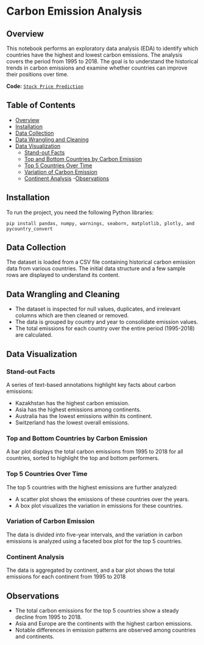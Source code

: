 # Carbon Emission Analysis

## Overview
This notebook performs an exploratory data analysis (EDA) to identify which countries have the highest and lowest carbon emissions. The analysis covers the period from 1995 to 2018. The goal is to understand the historical trends in carbon emissions and examine whether countries can improve their positions over time.

**Code:** [`Stock Price Prediction`](https://github.com/MohdIllham/Carbon-Dioxide-Emission/blob/main/CO2%20EMISSION.ipynb)

## Table of Contents
- [Overview](#Overview)
- [Installation](#Installation)
- [Data Collection](#Data-Collection)
- [Data Wrangling and Cleaning](#Data-Wrangling-and-Cleaning)
- [Data Visualization](#Data-Visualization)
  + [Stand-out Facts](#Stand-out-Facts)
  + [Top and Bottom Countries by Carbon Emission](#Top-and-Bottom-Countries-by-Carbon-Emission)
  + [Top 5 Countries Over Time](#Top-5-Countries-Over-Timeby-Carbon-Emission)
  + [Variation of Carbon Emission](#Variation-of-Carbon-Emission)
  + [Continent Analysis](#Continent-Analysis)
-[Observations](#Observations)

## Installation
To run the project, you need the following Python libraries:
```
pip install pandas, numpy, warnings, seaborn, matplotlib, plotly, and pycountry_convert
```
## Data Collection
The dataset is loaded from a CSV file containing historical carbon emission data from various countries. The initial data structure and a few sample rows are displayed to understand its content.

## Data Wrangling and Cleaning
- The dataset is inspected for null values, duplicates, and irrelevant columns which are then cleaned or removed.
- The data is grouped by country and year to consolidate emission values.
- The total emissions for each country over the entire period (1995-2018) are calculated.

## Data Visualization

### Stand-out Facts
A series of text-based annotations highlight key facts about carbon emissions:
  - Kazakhstan has the highest carbon emission.
  - Asia has the highest emissions among continents.
  - Australia has the lowest emissions within its continent.
  - Switzerland has the lowest overall emissions.
    
### Top and Bottom Countries by Carbon Emission
A bar plot displays the total carbon emissions from 1995 to 2018 for all countries, sorted to highlight the top and bottom performers.

### Top 5 Countries Over Time
The top 5 countries with the highest emissions are further analyzed:
  - A scatter plot shows the emissions of these countries over the years.
  - A box plot visualizes the variation in emissions for these countries.
    
### Variation of Carbon Emission
The data is divided into five-year intervals, and the variation in carbon emissions is analyzed using a faceted box plot for the top 5 countries.

### Continent Analysis
The data is aggregated by continent, and a bar plot shows the total emissions for each continent from 1995 to 2018

## Observations
 - The total carbon emissions for the top 5 countries show a steady decline from 1995 to 2018.
 - Asia and Europe are the continents with the highest carbon emissions.
 - Notable differences in emission patterns are observed among countries and continents.


